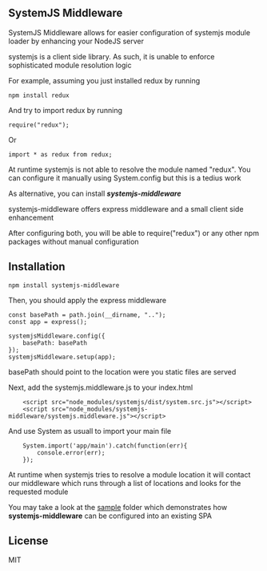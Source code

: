 ## SystemJS Middleware

SystemJS Middleware allows for easier configuration of systemjs module loader by enhancing your NodeJS server

systemjs is a client side library. As such, it is unable to enforce sophisticated module resolution logic

For example, assuming you just installed redux by running

```
npm install redux
```

And try to import redux by running

```
require("redux");
```

Or

```
import * as redux from redux;
```

At runtime systemjs is not able to resolve the module named "redux". You can configure it manually using System.config but this
is a tedius work

As alternative, you can install ***systemjs-middleware***

systemjs-middleware offers express middleware and a small client side enhancement

After configuring both, you will be able to require("redux") or any other npm packages without manual configuration

## Installation

```
npm install systemjs-middleware
```

Then, you should apply the express middleware

```
const basePath = path.join(__dirname, "..");
const app = express();

systemjsMiddleware.config({
    basePath: basePath
});
systemjsMiddleware.setup(app);
```

basePath should point to the location were you static files are served

Next, add the systemjs.middleware.js to your index.html

```
    <script src="node_modules/systemjs/dist/system.src.js"></script>
    <script src="node_modules/systemjs-middleware/systemjs.middleware.js"></script>
```

And use System as usuall to import your main file

```
    System.import('app/main').catch(function(err){
        console.error(err);
    });
```

At runtime when systemjs tries to resolve a module location it will contact our middleware which runs through a list
of locations and looks for the requested module

You may take a look at the [sample](https://github.com/oricalvo/systemjs-middleware/tree/master/sample) folder which
demonstrates how **systemjs-middleware** can be configured into an existing SPA

## License

MIT
